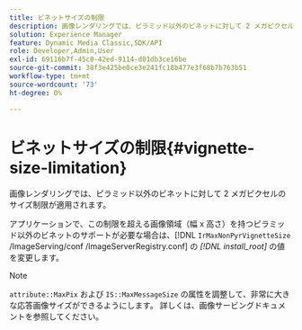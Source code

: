 ```yaml
---
title: ビネットサイズの制限
description: 画像レンダリングでは、ピラミッド以外のビネットに対して 2 メガピクセルのサイズ制限が適用されます。
solution: Experience Manager
feature: Dynamic Media Classic,SDK/API
role: Developer,Admin,User
exl-id: 69116b7f-45c0-42ed-9114-d01db3ce16be
source-git-commit: 38f3e425be0ce3e241fc18b477e3f68b7b763b51
workflow-type: tm+mt
source-wordcount: '73'
ht-degree: 0%

---
```


# ビネットサイズの制限{#vignette-size-limitation}

画像レンダリングでは、ピラミッド以外のビネットに対して 2 メガピクセルのサイズ制限が適用されます。

アプリケーションで、この制限を超える画像領域（幅 x 高さ）を持つピラミッド以外のビネットのサポートが必要な場合は、[!DNL `IrMaxNonPyrVignetteSize` /ImageServing/conf /ImageServerRegistry.conf] の *[!DNL install_root]* の値を変更します。

>[!NOTE]
>
>`attribute::MaxPix` および `IS::MaxMessageSize` の属性を調整して、非常に大きな応答画像サイズができるようにします。 詳しくは、画像サービングドキュメントを参照してください。
